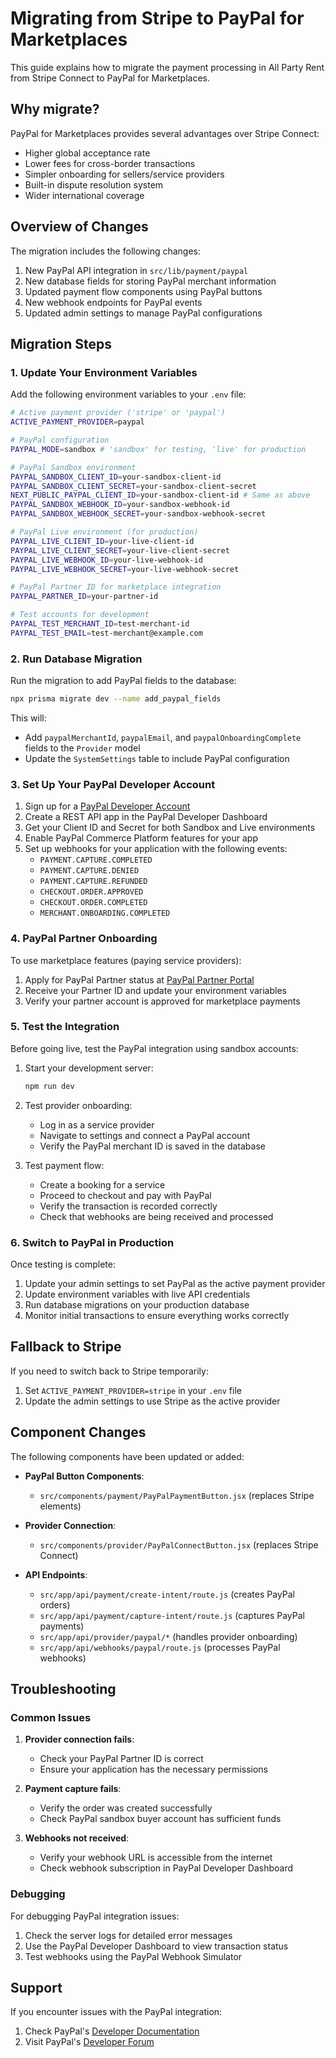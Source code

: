 # Migrating from Stripe to PayPal for Marketplaces

This guide explains how to migrate the payment processing in All Party Rent from Stripe Connect to PayPal for Marketplaces.

## Why migrate?

PayPal for Marketplaces provides several advantages over Stripe Connect:
- Higher global acceptance rate
- Lower fees for cross-border transactions
- Simpler onboarding for sellers/service providers
- Built-in dispute resolution system
- Wider international coverage

## Overview of Changes

The migration includes the following changes:
1. New PayPal API integration in `src/lib/payment/paypal`
2. New database fields for storing PayPal merchant information
3. Updated payment flow components using PayPal buttons
4. New webhook endpoints for PayPal events
5. Updated admin settings to manage PayPal configurations

## Migration Steps

### 1. Update Your Environment Variables

Add the following environment variables to your `.env` file:

```bash
# Active payment provider ('stripe' or 'paypal')
ACTIVE_PAYMENT_PROVIDER=paypal

# PayPal configuration
PAYPAL_MODE=sandbox # 'sandbox' for testing, 'live' for production

# PayPal Sandbox environment
PAYPAL_SANDBOX_CLIENT_ID=your-sandbox-client-id
PAYPAL_SANDBOX_CLIENT_SECRET=your-sandbox-client-secret
NEXT_PUBLIC_PAYPAL_CLIENT_ID=your-sandbox-client-id # Same as above
PAYPAL_SANDBOX_WEBHOOK_ID=your-sandbox-webhook-id
PAYPAL_SANDBOX_WEBHOOK_SECRET=your-sandbox-webhook-secret

# PayPal Live environment (for production)
PAYPAL_LIVE_CLIENT_ID=your-live-client-id
PAYPAL_LIVE_CLIENT_SECRET=your-live-client-secret
PAYPAL_LIVE_WEBHOOK_ID=your-live-webhook-id
PAYPAL_LIVE_WEBHOOK_SECRET=your-live-webhook-secret

# PayPal Partner ID for marketplace integration
PAYPAL_PARTNER_ID=your-partner-id

# Test accounts for development
PAYPAL_TEST_MERCHANT_ID=test-merchant-id
PAYPAL_TEST_EMAIL=test-merchant@example.com
```

### 2. Run Database Migration

Run the migration to add PayPal fields to the database:

```bash
npx prisma migrate dev --name add_paypal_fields
```

This will:
- Add `paypalMerchantId`, `paypalEmail`, and `paypalOnboardingComplete` fields to the `Provider` model
- Update the `SystemSettings` table to include PayPal configuration

### 3. Set Up Your PayPal Developer Account

1. Sign up for a [PayPal Developer Account](https://developer.paypal.com/)
2. Create a REST API app in the PayPal Developer Dashboard
3. Get your Client ID and Secret for both Sandbox and Live environments
4. Enable PayPal Commerce Platform features for your app
5. Set up webhooks for your application with the following events:
   - `PAYMENT.CAPTURE.COMPLETED`
   - `PAYMENT.CAPTURE.DENIED`
   - `PAYMENT.CAPTURE.REFUNDED`
   - `CHECKOUT.ORDER.APPROVED`
   - `CHECKOUT.ORDER.COMPLETED`
   - `MERCHANT.ONBOARDING.COMPLETED`

### 4. PayPal Partner Onboarding

To use marketplace features (paying service providers):

1. Apply for PayPal Partner status at [PayPal Partner Portal](https://www.paypal.com/partnerprogram/)
2. Receive your Partner ID and update your environment variables
3. Verify your partner account is approved for marketplace payments

### 5. Test the Integration

Before going live, test the PayPal integration using sandbox accounts:

1. Start your development server:
   ```bash
   npm run dev
   ```

2. Test provider onboarding:
   - Log in as a service provider
   - Navigate to settings and connect a PayPal account
   - Verify the PayPal merchant ID is saved in the database

3. Test payment flow:
   - Create a booking for a service
   - Proceed to checkout and pay with PayPal
   - Verify the transaction is recorded correctly
   - Check that webhooks are being received and processed

### 6. Switch to PayPal in Production

Once testing is complete:

1. Update your admin settings to set PayPal as the active payment provider
2. Update environment variables with live API credentials
3. Run database migrations on your production database
4. Monitor initial transactions to ensure everything works correctly

## Fallback to Stripe

If you need to switch back to Stripe temporarily:

1. Set `ACTIVE_PAYMENT_PROVIDER=stripe` in your `.env` file
2. Update the admin settings to use Stripe as the active provider

## Component Changes

The following components have been updated or added:

- **PayPal Button Components**:
  - `src/components/payment/PayPalPaymentButton.jsx` (replaces Stripe elements)
  
- **Provider Connection**:
  - `src/components/provider/PayPalConnectButton.jsx` (replaces Stripe Connect)

- **API Endpoints**:
  - `src/app/api/payment/create-intent/route.js` (creates PayPal orders)
  - `src/app/api/payment/capture-intent/route.js` (captures PayPal payments)
  - `src/app/api/provider/paypal/*` (handles provider onboarding)
  - `src/app/api/webhooks/paypal/route.js` (processes PayPal webhooks)

## Troubleshooting

### Common Issues

1. **Provider connection fails**:
   - Check your PayPal Partner ID is correct
   - Ensure your application has the necessary permissions

2. **Payment capture fails**:
   - Verify the order was created successfully
   - Check PayPal sandbox buyer account has sufficient funds

3. **Webhooks not received**:
   - Verify your webhook URL is accessible from the internet
   - Check webhook subscription in PayPal Developer Dashboard

### Debugging

For debugging PayPal integration issues:

1. Check the server logs for detailed error messages
2. Use the PayPal Developer Dashboard to view transaction status
3. Test webhooks using the PayPal Webhook Simulator

## Support

If you encounter issues with the PayPal integration:

1. Check PayPal's [Developer Documentation](https://developer.paypal.com/docs/business/checkout/)
2. Visit PayPal's [Developer Forum](https://www.paypal-community.com/) 